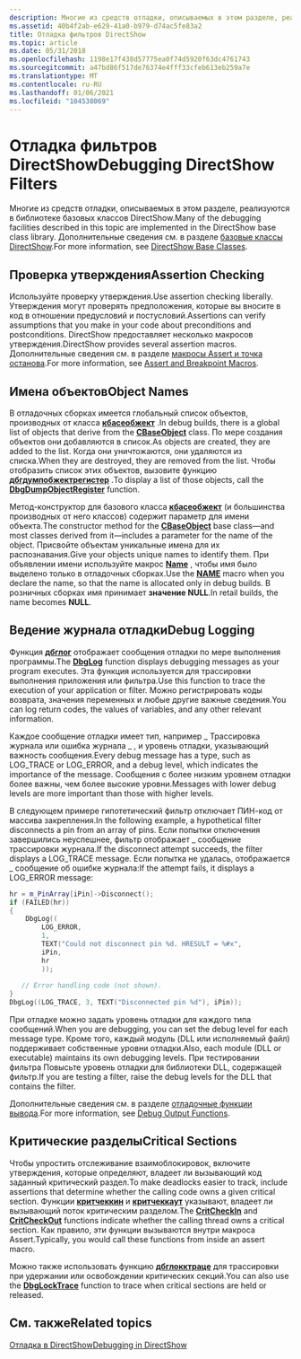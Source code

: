 ```yaml
---
description: Многие из средств отладки, описываемых в этом разделе, реализуются в библиотеке базовых классов DirectShow. Дополнительные сведения см. в разделе базовые классы DirectShow.
ms.assetid: 40b4f2ab-e629-41a0-b979-d74ac5fe83a2
title: Отладка фильтров DirectShow
ms.topic: article
ms.date: 05/31/2018
ms.openlocfilehash: 1198e17f438d57775ea0f74d5920f63dc4761743
ms.sourcegitcommit: a47bd86f517de76374e4fff33cfeb613eb259a7e
ms.translationtype: MT
ms.contentlocale: ru-RU
ms.lasthandoff: 01/06/2021
ms.locfileid: "104538069"
---
```

# <a name="debugging-directshow-filters"></a><span data-ttu-id="bc92f-104">Отладка фильтров DirectShow</span><span class="sxs-lookup"><span data-stu-id="bc92f-104">Debugging DirectShow Filters</span></span>

<span data-ttu-id="bc92f-105">Многие из средств отладки, описываемых в этом разделе, реализуются в библиотеке базовых классов DirectShow.</span><span class="sxs-lookup"><span data-stu-id="bc92f-105">Many of the debugging facilities described in this topic are implemented in the DirectShow base class library.</span></span> <span data-ttu-id="bc92f-106">Дополнительные сведения см. в разделе [базовые классы DirectShow](directshow-base-classes.md).</span><span class="sxs-lookup"><span data-stu-id="bc92f-106">For more information, see [DirectShow Base Classes](directshow-base-classes.md).</span></span>

## <a name="assertion-checking"></a><span data-ttu-id="bc92f-107">Проверка утверждения</span><span class="sxs-lookup"><span data-stu-id="bc92f-107">Assertion Checking</span></span>

<span data-ttu-id="bc92f-108">Используйте проверку утверждения.</span><span class="sxs-lookup"><span data-stu-id="bc92f-108">Use assertion checking liberally.</span></span> <span data-ttu-id="bc92f-109">Утверждения могут проверять предположения, которые вы вносите в код в отношении предусловий и постусловий.</span><span class="sxs-lookup"><span data-stu-id="bc92f-109">Assertions can verify assumptions that you make in your code about preconditions and postconditions.</span></span> <span data-ttu-id="bc92f-110">DirectShow предоставляет несколько макросов утверждения.</span><span class="sxs-lookup"><span data-stu-id="bc92f-110">DirectShow provides several assertion macros.</span></span> <span data-ttu-id="bc92f-111">Дополнительные сведения см. в разделе [макросы Assert и точка останова](assert-and-breakpoint-macros.md).</span><span class="sxs-lookup"><span data-stu-id="bc92f-111">For more information, see [Assert and Breakpoint Macros](assert-and-breakpoint-macros.md).</span></span>

## <a name="object-names"></a><span data-ttu-id="bc92f-112">Имена объектов</span><span class="sxs-lookup"><span data-stu-id="bc92f-112">Object Names</span></span>

<span data-ttu-id="bc92f-113">В отладочных сборках имеется глобальный список объектов, производных от класса [**кбасеобжект**](cbaseobject.md) .</span><span class="sxs-lookup"><span data-stu-id="bc92f-113">In debug builds, there is a global list of objects that derive from the [**CBaseObject**](cbaseobject.md) class.</span></span> <span data-ttu-id="bc92f-114">По мере создания объектов они добавляются в список.</span><span class="sxs-lookup"><span data-stu-id="bc92f-114">As objects are created, they are added to the list.</span></span> <span data-ttu-id="bc92f-115">Когда они уничтожаются, они удаляются из списка.</span><span class="sxs-lookup"><span data-stu-id="bc92f-115">When they are destroyed, they are removed from the list.</span></span> <span data-ttu-id="bc92f-116">Чтобы отобразить список этих объектов, вызовите функцию [**дбгдумпобжектрегистер**](dbgdumpobjectregister.md) .</span><span class="sxs-lookup"><span data-stu-id="bc92f-116">To display a list of those objects, call the [**DbgDumpObjectRegister**](dbgdumpobjectregister.md) function.</span></span>

<span data-ttu-id="bc92f-117">Метод-конструктор для базового класса [**кбасеобжект**](cbaseobject.md) (и большинства производных от него классов) содержит параметр для имени объекта.</span><span class="sxs-lookup"><span data-stu-id="bc92f-117">The constructor method for the [**CBaseObject**](cbaseobject.md) base class—and most classes derived from it—includes a parameter for the name of the object.</span></span> <span data-ttu-id="bc92f-118">Присвойте объектам уникальные имена для их распознавания.</span><span class="sxs-lookup"><span data-stu-id="bc92f-118">Give your objects unique names to identify them.</span></span> <span data-ttu-id="bc92f-119">При объявлении имени используйте макрос [**Name**](name.md) , чтобы имя было выделено только в отладочных сборках.</span><span class="sxs-lookup"><span data-stu-id="bc92f-119">Use the [**NAME**](name.md) macro when you declare the name, so that the name is allocated only in debug builds.</span></span> <span data-ttu-id="bc92f-120">В розничных сборках имя принимает **значение NULL**.</span><span class="sxs-lookup"><span data-stu-id="bc92f-120">In retail builds, the name becomes **NULL**.</span></span>

## <a name="debug-logging"></a><span data-ttu-id="bc92f-121">Ведение журнала отладки</span><span class="sxs-lookup"><span data-stu-id="bc92f-121">Debug Logging</span></span>

<span data-ttu-id="bc92f-122">Функция [**дбглог**](dbglog.md) отображает сообщения отладки по мере выполнения программы.</span><span class="sxs-lookup"><span data-stu-id="bc92f-122">The [**DbgLog**](dbglog.md) function displays debugging messages as your program executes.</span></span> <span data-ttu-id="bc92f-123">Эта функция используется для трассировки выполнения приложения или фильтра.</span><span class="sxs-lookup"><span data-stu-id="bc92f-123">Use this function to trace the execution of your application or filter.</span></span> <span data-ttu-id="bc92f-124">Можно регистрировать коды возврата, значения переменных и любые другие важные сведения.</span><span class="sxs-lookup"><span data-stu-id="bc92f-124">You can log return codes, the values of variables, and any other relevant information.</span></span>

<span data-ttu-id="bc92f-125">Каждое сообщение отладки имеет тип, например \_ Трассировка журнала или ошибка журнала \_ , и уровень отладки, указывающий важность сообщения.</span><span class="sxs-lookup"><span data-stu-id="bc92f-125">Every debug message has a type, such as LOG\_TRACE or LOG\_ERROR, and a debug level, which indicates the importance of the message.</span></span> <span data-ttu-id="bc92f-126">Сообщения с более низким уровнем отладки более важны, чем более высокие уровни.</span><span class="sxs-lookup"><span data-stu-id="bc92f-126">Messages with lower debug levels are more important than those with higher levels.</span></span>

<span data-ttu-id="bc92f-127">В следующем примере гипотетический фильтр отключает ПИН-код от массива закрепления.</span><span class="sxs-lookup"><span data-stu-id="bc92f-127">In the following example, a hypothetical filter disconnects a pin from an array of pins.</span></span> <span data-ttu-id="bc92f-128">Если попытки отключения завершились неуспешнее, фильтр отображает \_ сообщение трассировки журнала.</span><span class="sxs-lookup"><span data-stu-id="bc92f-128">If the disconnect attempt succeeds, the filter displays a LOG\_TRACE message.</span></span> <span data-ttu-id="bc92f-129">Если попытка не удалась, отображается \_ сообщение об ошибке журнала:</span><span class="sxs-lookup"><span data-stu-id="bc92f-129">If the attempt fails, it displays a LOG\_ERROR message:</span></span>


```C++
hr = m_PinArray[iPin]->Disconnect();
if (FAILED(hr))
{
    DbgLog((
        LOG_ERROR, 
        1, 
        TEXT("Could not disconnect pin %d. HRESULT = %#x", 
        iPin, 
        hr
        ));
 
   // Error handling code (not shown).
}
DbgLog((LOG_TRACE, 3, TEXT("Disconnected pin %d"), iPin));
```



<span data-ttu-id="bc92f-130">При отладке можно задать уровень отладки для каждого типа сообщений.</span><span class="sxs-lookup"><span data-stu-id="bc92f-130">When you are debugging, you can set the debug level for each message type.</span></span> <span data-ttu-id="bc92f-131">Кроме того, каждый модуль (DLL или исполняемый файл) поддерживает собственные уровни отладки.</span><span class="sxs-lookup"><span data-stu-id="bc92f-131">Also, each module (DLL or executable) maintains its own debugging levels.</span></span> <span data-ttu-id="bc92f-132">При тестировании фильтра Повысьте уровень отладки для библиотеки DLL, содержащей фильтр.</span><span class="sxs-lookup"><span data-stu-id="bc92f-132">If you are testing a filter, raise the debug levels for the DLL that contains the filter.</span></span>

<span data-ttu-id="bc92f-133">Дополнительные сведения см. в разделе [отладочные функции вывода](debug-output-functions.md).</span><span class="sxs-lookup"><span data-stu-id="bc92f-133">For more information, see [Debug Output Functions](debug-output-functions.md).</span></span>

## <a name="critical-sections"></a><span data-ttu-id="bc92f-134">Критические разделы</span><span class="sxs-lookup"><span data-stu-id="bc92f-134">Critical Sections</span></span>

<span data-ttu-id="bc92f-135">Чтобы упростить отслеживание взаимоблокировок, включите утверждения, которые определяют, владеет ли вызывающий код заданный критический раздел.</span><span class="sxs-lookup"><span data-stu-id="bc92f-135">To make deadlocks easier to track, include assertions that determine whether the calling code owns a given critical section.</span></span> <span data-ttu-id="bc92f-136">Функции [**критчеккин**](critcheckin.md) и [**критчеккаут**](critcheckout.md) указывают, владеет ли вызывающий поток критическим разделом.</span><span class="sxs-lookup"><span data-stu-id="bc92f-136">The [**CritCheckIn**](critcheckin.md) and [**CritCheckOut**](critcheckout.md) functions indicate whether the calling thread owns a critical section.</span></span> <span data-ttu-id="bc92f-137">Как правило, эти функции вызываются внутри макроса Assert.</span><span class="sxs-lookup"><span data-stu-id="bc92f-137">Typically, you would call these functions from inside an assert macro.</span></span>

<span data-ttu-id="bc92f-138">Можно также использовать функцию [**дбглокктраце**](dbglocktrace.md) для трассировки при удержании или освобождении критических секций.</span><span class="sxs-lookup"><span data-stu-id="bc92f-138">You can also use the [**DbgLockTrace**](dbglocktrace.md) function to trace when critical sections are held or released.</span></span>

## <a name="related-topics"></a><span data-ttu-id="bc92f-139">См. также</span><span class="sxs-lookup"><span data-stu-id="bc92f-139">Related topics</span></span>

<dl> <dt>

[<span data-ttu-id="bc92f-140">Отладка в DirectShow</span><span class="sxs-lookup"><span data-stu-id="bc92f-140">Debugging in DirectShow</span></span>](debugging-in-directshow.md)
</dt> </dl>

 

 



